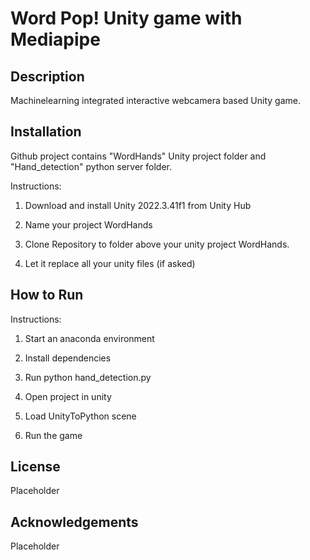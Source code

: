# Word Pop! Unity game with Mediapipe

## Description

Machinelearning integrated interactive webcamera based Unity game.




## Installation

Github project contains "WordHands" Unity project folder and "Hand_detection" python server folder.


Instructions:

1. Download and install Unity 2022.3.41f1 from Unity Hub

2. Name your project WordHands

3. Clone Repository to folder above your unity project WordHands.

4. Let it replace all your unity files (if asked)


## How to Run

Instructions:
1. Start an anaconda environment
2. Install dependencies
3. Run python hand_detection.py

4. Open project in unity
5. Load UnityToPython scene
6. Run the game

## License
Placeholder

## Acknowledgements

Placeholder